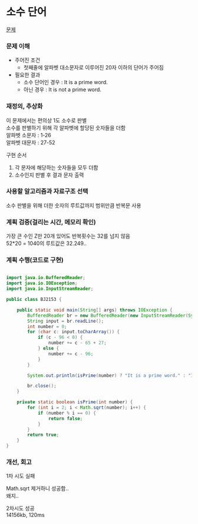 # 소수 단어
[문제](https://www.acmicpc.net/problem/2153)

### 문제 이해
- 주어진 조건  
  - 첫째줄에 알파벳 대소문자로 이루어진 20자 이하의 단어가 주어짐  
- 필요한 결과  
  - 소수 단어인 경우 : It is a prime word.  
  - 아닌 경우 : It is not a prime word.  

### 재정의, 추상화
이 문제에서는 편의상 1도 소수로 판별  
소수를 판별하기 위해 각 알파벳에 할당된 숫자들을 더함  
알파벳 소문자 : 1-26  
알파벳 대문자 : 27-52  

구현 순서
1. 각 문자에 해당하는 숫자들을 모두 더함  
2. 소수인지 판별 후 결과 문자 출력  

### 사용할 알고리즘과 자료구조 선택
소수 판별을 위해 더한 숫자의 루트값까지 범위만큼 반복문 사용  

### 계획 검증(걸리는 시간, 메모리 확인)
가장 큰 수인 Z만 20개 있어도 반복횟수는 32를 넘지 않음  
52*20 = 1040의 루트값은 32.249..  

### 계획 수행(코드로 구현)
```java

import java.io.BufferedReader;
import java.io.IOException;
import java.io.InputStreamReader;

public class BJ2153 {

    public static void main(String[] args) throws IOException {
        BufferedReader br = new BufferedReader(new InputStreamReader(System.in));
        String input = br.readLine();
        int number = 0;
        for (char c: input.toCharArray()) {
            if (c - 96 < 0) {
                number += c - 65 + 27;
            } else {
                number += c - 96;
            }
        }

        System.out.println(isPrime(number) ? "It is a prime word." : "It is not a prime word.");

        br.close();
    }

    private static boolean isPrime(int number) {
        for (int i = 2; i < Math.sqrt(number); i++) {
            if (number % i == 0) {
                return false;
            }
        }
        return true;
    }
}

```
### 개선, 회고
1차 시도 실패  

Math.sqrt 제거하니 성공함..  
왜지..

2차시도 성공  
14156kb, 120ms